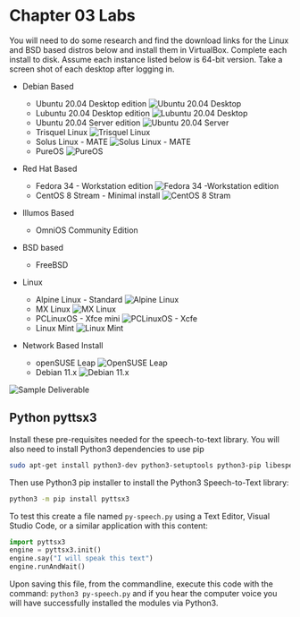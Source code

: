 # Chapter 03 Labs

You will need to do some research and find the download links for the Linux and BSD based distros below and install them in VirtualBox.  Complete each install to disk.  Assume each instance listed below is 64-bit version. Take a screen shot of each desktop after logging in.

* Debian Based
  * Ubuntu 20.04 Desktop edition
  ![Ubuntu 20.04 Desktop](./Images/Ubuntu20.04.png)
  * Lubuntu 20.04 Desktop edition
  ![Lubuntu 20.04 Desktop](./Images/Lubuntu20.04.png)
  * Ubuntu 20.04 Server edition
  ![Ubuntu 20.04 Server](./Images/Ubuntu20.04Server.png)
  * Trisquel Linux
  ![Trisquel Linux](./Images/TrisquelLinux.png)
  * Solus Linux - MATE
  ![Solus Linux - MATE](./Images/SolusLinux.png)
  * PureOS
  ![PureOS](./Images/PureOS.png)

* Red Hat Based
  * Fedora 34 - Workstation edition
  ![Fedora 34 -Workstation edition](./images/Fedora34.png)
  * CentOS 8 Stream - Minimal install
  ![CentOS 8 Stram](./Images/CentOS8Stream.png)

* Illumos Based
  * OmniOS Community Edition

* BSD based
  * FreeBSD

* Linux
  * Alpine Linux - Standard
  ![Alpine Linux](./Images/AlpineLinux.png)
  * MX Linux
  ![MX Linux](./Images/MXLinux.png)
  * PCLinuxOS - Xfce mini
  ![PCLinuxOS - Xcfe](./Images/PCLinuxOS.png)
  * Linux Mint
  ![Linux Mint](./Images/LinuxMint.png)

* Network Based Install
  * openSUSE Leap
  ![OpenSUSE Leap](./Images/OpenSUSE.png)
  * Debian 11.x
  ![Debian 11.x](./Images/Debian11.x.png)

![*Sample Deliverable*](images/Chapter-03/lab-example/virtualbox-ubuntu.png "Sample Deliverable")

## Python pyttsx3

Install these pre-requisites needed for the speech-to-text library. You will also need to install Python3 dependencies to use pip

```bash
sudo apt-get install python3-dev python3-setuptools python3-pip libespeak1 libespeak1-dev
```

Then use Python3 pip installer to install the Python3 Speech-to-Text library:

```bash
python3 -m pip install pyttsx3
```

To test this create a file named `py-speech.py` using a Text Editor, Visual Studio Code, or a similar application with this content:

```python
import pyttsx3
engine = pyttsx3.init()
engine.say("I will speak this text")
engine.runAndWait()
```

Upon saving this file, from the commandline, execute this code with the command: `python3 py-speech.py` and if you hear the computer voice you will have successfully installed the modules via Python3.
